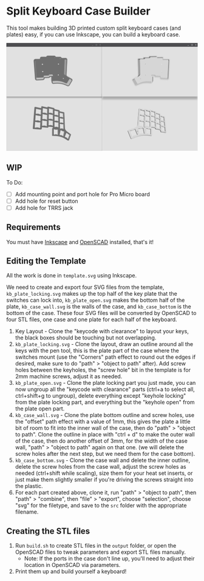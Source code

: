 # Split Keyboard Case Builder

This tool makes building 3D printed custom split keyboard cases (and plates) easy, if you can use Inkscape, you can build a keyboard case.

![Example output STL files](readme_assets/output.png)

## WIP

To Do:

- [ ] Add mounting point and port hole for Pro Micro board
- [ ] Add hole for reset button
- [ ] Add hole for TRRS jack

## Requirements

You must have [Inkscape](https://inkscape.org/) and [OpenSCAD](https://openscad.org/) installed, that's it!

## Editing the Template

All the work is done in `template.svg` using Inkscape.

We need to create and export four SVG files from the template, `kb_plate_locking.svg` makes up the top half of the key plate that the switches can lock into, `kb_plate_open.svg` makes the bottom half of the plate, `kb_case_wall.svg` is the walls of the case, and `kb_case_bottom` is the bottom of the case. These four SVG files will be converted by OpenSCAD to four STL files, one case and one plate for each half of the keyboard.

1. Key Layout - Clone the "keycode with clearance" to layout your keys, the black boxes should be touching but not overlapping.
2. `kb_plate_locking.svg` - Clone the layout, draw an outline around all the keys with the pen tool, this is the plate part of the case where the switches mount (use the "Corners" path effect to round out the edges if desired, make sure to do "path" > "object to path" after). Add screw holes between the keyholes, the "screw hole" bit in the template is for 2mm machine screws, adjust it as needed.
3. `kb_plate_open.svg` - Clone the plate locking part you just made, you can now ungroup all the "keycode with clearance" parts (ctrl+a to select all, ctrl+shift+g to ungroup), delete everything except "keyhole locking" from the plate locking part, and everything but the "keyhole open" from the plate open part.
4. `kb_case_wall.svg` - Clone the plate bottom outline and screw holes, use the "offset" path effect with a value of 1mm, this gives the plate a little bit of room to fit into the inner wall of the case, then do "path" > "object to path". Clone the outline in place with "ctrl + d" to make the outer wall of the case, then do another offset of 3mm, for the width of the case wall, "path" > "object to path" again on that one. (we will delete the screw holes after the next step, but we need them for the case bottom).
5. `kb_case_bottom.svg` - Clone the case wall and delete the inner outline, delete the screw holes from the case wall, adjust the screw holes as needed (ctrl+shift while scaling), size them for your heat set inserts, or just make them slightly smaller if you're driving the screws straight into the plastic.
6. For each part created above, clone it, run "path" > "object to path", then "path" > "combine", then "file" > "export", choose "selection", choose "svg" for the filetype, and save to the `src` folder with the appropriate filename.

## Creating the STL files

1. Run `build.sh` to create STL files in the `output` folder, or open the OpenSCAD files to tweak parameters and export STL files manually.
    - Note: If the ports in the case don't line up, you'll need to adjust their location in OpenSCAD via parameters.
2. Print them up and build yourself a keyboard!